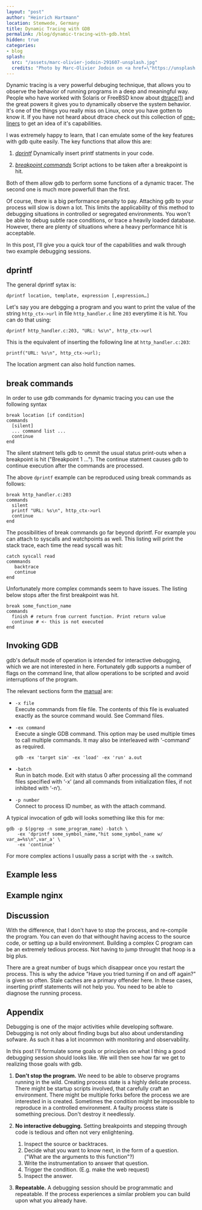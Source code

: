 ```yaml
---
layout: "post"
author: "Heinrich Hartmann"
location: Stemwede, Germany
title: Dynamic Tracing with GDB
permalink: /blog/dynamic-tracing-with-gdb.html
hidden: true
categories:
- blog
splash:
  src: "/assets/marc-olivier-jodoin-291607-unsplash.jpg"
  credits: "Photo by Marc-Olivier Jodoin on <a href=\"https://unsplash.com/photos/NqOInJ-ttqM?utm_source=unsplash&utm_medium=referral&utm_content=creditCopyText\">Unsplash</a>"
---
```



Dynamic tracing is a very powerful debuging technique, that allows you to observe the behavior of running programs in a deep and meaningful way.
People who have worked with Solaris or FreeBSD know about [dtrace(1)](http://dtrace.org/guide/preface.html) and the great powers it gives you to dynamically observe the system behavior. 
It's one of the things you really miss on Linux, once you have gotten to know it.
If you have not heard about dtrace check out this collection of [one-liners](http://www.brendangregg.com/DTrace/dtrace_oneliners.txt) to get an idea of it's capabilities.

I was extremely happy to learn, that I can emulate some of the key features with gdb quite easily.
The key functions that allow this are:

1. *[dprintf](https://sourceware.org/gdb/current/onlinedocs/gdb/Dynamic-Printf.html#Dynamic-Printf)* Dynamically insert printf statments in your code.

2. *[breakpoint commands](https://sourceware.org/gdb/current/onlinedocs/gdb/Break-Commands.html#Break-Commands)* Script actions to be taken after a breakpoint is hit.

Both of them allow gdb to perform some functions of a dynamic tracer.
The second one is much more powerfull than the first.

Of course, there is a big performance penalty to pay.
Attaching gdb to your process will slow is down a lot.
This limits the applicability of this method to debugging situations in controlled or segregated environments.
You won't be able to debug subtle race conditions, or trace a heavily loaded database.
However, there are plenty of situations where a heavy performance hit is acceptable.

In this post, I'll give you a quick tour of the capabilities and walk through two example debugging sessions.

## dprintf

The general dprintf sytax is:

```
dprintf location, template, expression [,expression…]
```

Let's say you are debgging a program and you want to print the value of the string `http_ctx->url` in file `http_handler.c` line `203` everytime it is hit. 
You can do that using:

```
dprintf http_handler.c:203, "URL: %s\n", http_ctx->url
```

This is the equivalent of inserting the following line at `http_handler.c:203`:

```
printf("URL: %s\n", http_ctx->url);
```

The location argment can also hold function names.

## break commands

In order to use gdb commands for dynamic tracing you can use the following syntax

```
break location [if condition]
commands
  [silent]
  ... command list ...
  continue
end
```

The silent statment tells gdb to ommit the usual status print-outs when a breakpoint is hit ("Breakpoint 1 ...").
The continue statment causes gdb to continue execution after the commands are processed.

The above `dprintf` example can be reproduced using break commands as follows:

```
break http_handler.c:203
commands
  silent
  printf "URL: %s\n", http_ctx->url
  continue
end
```

The possibilities of break commands go far beyond dprintf.
For example you can attach to syscalls and watchpoints as well.
This listing will print the stack trace, each time the read syscall was hit:

```
catch syscall read
commmands
   backtrace
   continue
end
```

Unfortunately more complex commands seem to have issues.
The listing below stops after the first breakpoint was hit.

```
break some_function_name
commands
  finish # return from current function. Print return value
  continue # <- this is not executed
end
```

## Invoking GDB

gdb's default mode of operation is intended for interactive debugging, which we are not interested in here.
Fortunately gdb supports a number of flags on the command line, that allow operations to be scripted
and avoid interruptions of the program.

The relevant sections form the [manual](https://sourceware.org/gdb/onlinedocs/gdb/File-Options.html#File-Options) are:
* `-x file`  
  Execute commands from file file. The contents of this file is evaluated exactly as the source command would. See Command files.

* `-ex command`  
  Execute a single GDB command.
  This option may be used multiple times to call multiple commands. It may also be interleaved with ‘-command’ as required.
  ```
  gdb -ex 'target sim' -ex 'load' -ex 'run' a.out
  ```

* `-batch`  
  Run in batch mode. Exit with status 0 after processing all the command files specified with ‘-x’ (and all commands from initialization files, if not inhibited with ‘-n’).

* `-p number`  
  Connect to process ID number, as with the attach command.

A typical invocation of gdb will looks something like this for me:

```
gdb -p $(pgrep -n some_program_name) -batch \
    -ex 'dprintf some_symbol_name,"hit some_symbol_name w/ var_a=%s\n",var_a' \
    -ex 'continue'
```

For more complex actions I usually pass a script with the `-x` switch.

## Example less

## Example nginx

## Discussion

With the difference, that I don't have to stop the process, and re-compile the program.
You can even do that withought having access to the source code, or setting up a build environment.
Building a complex C program can be an extremely tedious process.
Not having to jump throught that hoop is a big plus.

There are a great number of bugs which disappear once you restart the process.
This is why the advice "Have you tried turning if on and off again?" is given so often.
Stale caches are a primary offender here.
In these cases, inserting printf statements will not help you.
You need to be able to diagnose the running process.

## Appendix

Debugging is one of the major activities while developing software.
Debugging is not only about finding bugs but also about understanding sofware.
As such it has a lot incommon with monitoring and observability.

In this post I'll formulate some goals or principles on what I thing a good debugging session should looks like.
We will then see how far we get to realizing those goals with gdb.

1. **Don't stop the program.**
   We need to be able to observe programs running in the wild.
   Creating process state is a highly delicate process.
   There might be startup scripts involved, that carefully craft an environment.
   There might be multiple forks before the process we are interested in is created.
   Sometimes the condition might be impossible to reproduce in a controlled environment.
   A faulty process state is something precious.
   Don't destroy it needlessly.

2. **No interactive debugging.**
   Setting breakpoints and stepping through code is tedious and often not very enlightening.
   1. Inspect the source or backtraces.
   2. Decide what you want to know next, in the form of a question. ("What are the arguments to this function"?)
   3. Write the instrumentation to answer that question.
   4. Trigger the condition. (E.g. make the web request)
   5. Inspect the answer.

3. **Repeatable.**
   A debugging session should be programmatic and repeatable.
   If the process experiences a similar problem you can build upon what you already have.
